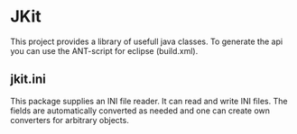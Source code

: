 # JKit #

This project provides a library of usefull java classes.
To generate the api you can use the ANT-script for
eclipse (build.xml).

## jkit.ini ##

This package supplies an INI file reader.
It can read and write INI files. The fields
are automatically converted as needed and
one can create own converters for arbitrary
objects.

